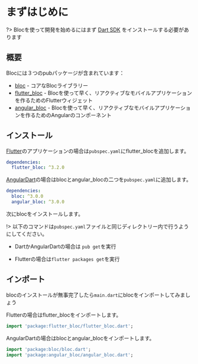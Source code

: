 # まずはじめに

?> Blocを使って開発を始めるにはまず [Dart SDK](https://dart.dev/get-dart) をインストールする必要があります

## 概要

Blocには３つのpubパッケージが含まれています：

- [bloc](https://pub.dev/packages/bloc) - コアなBlocライブラリー
- [flutter_bloc](https://pub.dev/packages/flutter_bloc) - Blocを使って早く、リアクティブなモバイルアプリケーションを作るためのFlutterウィジェット
- [angular_bloc](https://pub.dev/packages/angular_bloc) - Blocを使って早く、リアクティブなモバイルアプリケーションを作るためのAngularのコンポーネント

## インストール


[Flutter](https://flutter.dev/)のアプリケーションの場合は`pubspec.yaml`にflutter_blocを追加します。

```yaml
dependencies:
  flutter_bloc: ^3.2.0
```


[AngularDart](https://angulardart.dev/)の場合はblocとangular_blocの二つを`pubspec.yaml`に追加します。

```yaml
dependencies:
  bloc: ^3.0.0
  angular_bloc: ^3.0.0
```

次にblocをインストールします。

!> 以下のコマンドは`pubspec.yaml`ファイルと同じディレクトリー内で行うようにしてください。

- DartかAngularDartの場合は `pub get`を実行

- Flutterの場合は`flutter packages get`を実行

## インポート

blocのインストールが無事完了したら`main.dart`にblocをインポートしてみましょう

Flutterの場合はflutter_blocをインポートします。


```dart
import 'package:flutter_bloc/flutter_bloc.dart';
```

AngularDartの場合はblocとangular_blocをインポートします。

```dart
import 'package:bloc/bloc.dart';
import 'package:angular_bloc/angular_bloc.dart';
```
